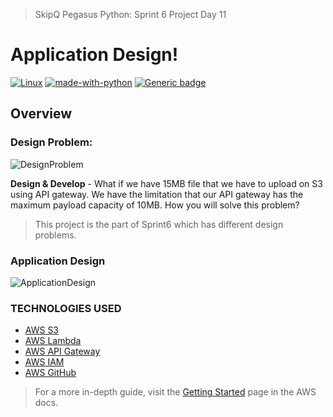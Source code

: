 
> SkipQ Pegasus Python: Sprint 6 Project Day 11

# Application Design!

[![Linux](https://svgshare.com/i/Zhy.svg)](#) [![made-with-python](https://img.shields.io/badge/Made%20with-Python-1f425f.svg)](#) [![Generic badge](https://img.shields.io/badge/version-3.8.10-blue)](#)

## Overview

### Design Problem:

![DesignProblem](https://github.com/muhammadfaizan2022skipq/Pegasus_Python/blob/main/faizan/Sprint6/Day11/image.png)

**Design & Develop** - What if we have 15MB file that we have to upload on S3 using API gateway. We have the limitation that our API gateway has the maximum payload capacity of 10MB. How you will solve this problem?

> This project is the part of Sprint6 which has different design problems.

### Application Design

![ApplicationDesign](https://github.com/muhammadfaizan2022skipq/Pegasus_Python/blob/main/faizan/Sprint6/Day11/design-day11.png)

### TECHNOLOGIES USED

* [AWS S3](https://aws.amazon.com/s3/)
* [AWS Lambda](https://aws.amazon.com/lambda/)
* [AWS API Gateway](https://aws.amazon.com/api-gateway/)
* [AWS IAM](https://aws.amazon.com/iam/)
* [AWS GitHub](https://github.com/aws-samples)


> For a more in-depth guide, visit the [Getting Started](https://docs.aws.amazon.com/apigateway/latest/developerguide/welcome.html) page in the AWS docs.
